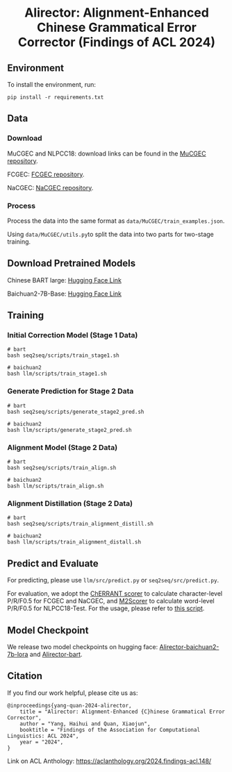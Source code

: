 <div align="center">
<h1>Alirector: Alignment-Enhanced Chinese Grammatical Error Corrector (Findings of ACL 2024)</h1>
</div>

## Environment
To install the environment, run:

```
pip install -r requirements.txt
```

## Data

### Download

MuCGEC and NLPCC18: download links can be found in the [MuCGEC repository](https://github.com/HillZhang1999/MuCGEC).

FCGEC: [FCGEC repository](https://github.com/xlxwalex/FCGEC).

NaCGEC: [NaCGEC repository](https://github.com/masr2000/NaCGEC).

### Process

Process the data into the same format as `data/MuCGEC/train_examples.json`.

Using `data/MuCGEC/utils.py`to split the data into two parts for two-stage training.


## Download Pretrained Models
Chinese BART large: [Hugging Face Link](https://huggingface.co/fnlp/bart-large-chinese)

Baichuan2-7B-Base: [Hugging Face Link](https://huggingface.co/baichuan-inc/Baichuan2-7B-Base)


## Training

### Initial Correction Model (Stage 1 Data)

```
# bart
bash seq2seq/scripts/train_stage1.sh

# baichuan2
bash llm/scripts/train_stage1.sh
```

### Generate Prediction for Stage 2 Data

```
# bart
bash seq2seq/scripts/generate_stage2_pred.sh

# baichuan2
bash llm/scripts/generate_stage2_pred.sh
```

### Alignment Model (Stage 2 Data)

```
# bart
bash seq2seq/scripts/train_align.sh

# baichuan2
bash llm/scripts/train_align.sh
```

### Alignment Distillation (Stage 2 Data)

```
# bart
bash seq2seq/scripts/train_alignment_distill.sh

# baichuan2
bash llm/scripts/train_alignment_distall.sh
```

## Predict and Evaluate
For predicting, please use `llm/src/predict.py` or `seq2seq/src/predict.py`.

For evaluation, we adopt the [ChERRANT scorer](https://github.com/HillZhang1999/MuCGEC/tree/main/scorers) to calculate character-level P/R/F0.5 for FCGEC and NaCGEC, and [M2Scorer](https://github.com/nusnlp/m2scorer) to calculate word-level P/R/F0.5 for NLPCC18-Test. For the usage, please refer to [this script](https://github.com/HillZhang1999/MuCGEC/blob/main/scorers/ChERRANT/evaluate.sh).

## Model Checkpoint
We release two model checkpoints on hugging face: [Alirector-baichuan2-7b-lora](https://huggingface.co/yanghh7/Alirector-baichuan2-7b-lora) and [Alirector-bart](https://huggingface.co/yanghh7/Alirector-bart).

## Citation

If you find our work helpful, please cite us as:

```
@inproceedings{yang-quan-2024-alirector,
    title = "Alirector: Alignment-Enhanced {C}hinese Grammatical Error Corrector",
    author = "Yang, Haihui and Quan, Xiaojun",
    booktitle = "Findings of the Association for Computational Linguistics: ACL 2024",
    year = "2024",
}
```

Link on ACL Anthology: https://aclanthology.org/2024.findings-acl.148/
